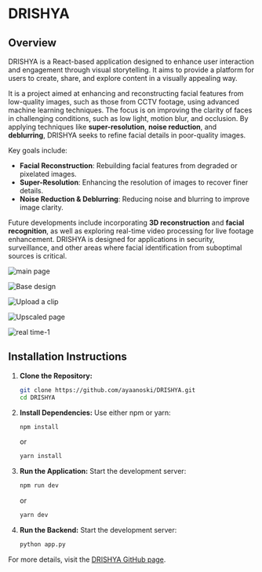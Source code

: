 # DRISHYA

## Overview
DRISHYA is a React-based application designed to enhance user interaction and engagement through visual storytelling. It aims to provide a platform for users to create, share, and explore content in a visually appealing way.

It is a project aimed at enhancing and reconstructing facial features from low-quality images, such as those from CCTV footage, using advanced machine learning techniques. The focus is on improving the clarity of faces in challenging conditions, such as low light, motion blur, and occlusion. By applying techniques like **super-resolution**, **noise reduction**, and **deblurring**, DRISHYA seeks to refine facial details in poor-quality images.

Key goals include:

- **Facial Reconstruction**: Rebuilding facial features from degraded or pixelated images.
- **Super-Resolution**: Enhancing the resolution of images to recover finer details.
- **Noise Reduction & Deblurring**: Reducing noise and blurring to improve image clarity.
  
Future developments include incorporating **3D reconstruction** and **facial recognition**, as well as exploring real-time video processing for live footage enhancement. DRISHYA is designed for applications in security, surveillance, and other areas where facial identification from suboptimal sources is critical.

![main page](https://github.com/user-attachments/assets/2645789d-e79e-4b7e-9b81-e0648f012acf)

![Base design](https://github.com/user-attachments/assets/cce912fa-02b5-4098-ab38-60b0ec63566a)

![Upload a clip](https://github.com/user-attachments/assets/936f3299-dfce-44da-837f-df988e8486b8)

![Upscaled page](https://github.com/user-attachments/assets/a091cf52-e94f-48c1-8cdc-3f0f316a2199)

![real time-1](https://github.com/user-attachments/assets/c041ed37-9a9d-4979-a66d-b4d252e923df)

## Installation Instructions

1. **Clone the Repository:**
   ```bash
   git clone https://github.com/ayaanoski/DRISHYA.git
   cd DRISHYA
   ```

2. **Install Dependencies:**
   Use either npm or yarn:
   ```bash
   npm install
   ```
   or
   ```bash
   yarn install
   ```

3. **Run the Application:**
   Start the development server:
   ```bash
   npm run dev
   ```
   or
   ```bash
   yarn dev
   ```
4. **Run the Backend:**
   Start the development server:
   ```bash
   python app.py
   ```   

For more details, visit the [DRISHYA GitHub page](https://github.com/ayaanoski/DRISHYA).
